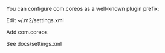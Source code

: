 You can configure com.coreos as a well-known plugin prefix:

Edit ~/.m2/settings.xml

Add
<pluginGroups>
  <pluginGroup>com.coreos</pluginGroup>
</pluginGroups>


See docs/settings.xml


